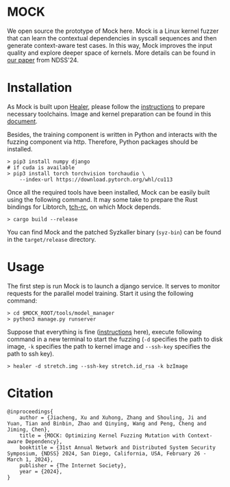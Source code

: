 # MOCK

We open source the prototype of Mock here. Mock is a Linux kernel fuzzer that can learn the contextual dependencies in syscall sequences and then generate context-aware test cases. In this way, Mock improves the input quality and explore deeper space of kernels. More details can be found in [our paper](https://www.ndss-symposium.org/ndss-paper/mock-optimizing-kernel-fuzzing-mutation-with-context-aware-dependency/) from NDSS'24.

# Installation

As Mock is built upon [Healer](https://github.com/SunHao-0/healer), please follow the [instructions](https://github.com/SunHao-0/healer/blob/main/README.md) to prepare necessary toolchains. Image and kernel preparation can be found in this [document](https://github.com/google/syzkaller/blob/master/docs/linux/setup_ubuntu-host_qemu-vm_x86-64-kernel.md).

Besides, the training component is written in Python and interacts with the fuzzing component via http. Therefore, Python packages should be installed.
```
> pip3 install numpy django 
# if cuda is available
> pip3 install torch torchvision torchaudio \
    --index-url https://download.pytorch.org/whl/cu113
```

Once all the required tools have been installed, Mock can be easily built using the following command. It may some take to prepare the Rust bindings for Libtorch, [tch-rc](https://github.com/LaurentMazare/tch-rs), on which Mock depends.
```
> cargo build --release
```
You can find Mock and the patched Syzkaller binary (`syz-bin`) can be found in the `target/release` directory.

# Usage

The first step is run Mock is to launch a django service. It serves to monitor requests for the parallel model training. Start it using the following command:

```
> cd $MOCK_ROOT/tools/model_manager
> python3 manage.py runserver
```

Suppose that everything is fine ([instructions](https://github.com/SunHao-0/healer/blob/main/README.md) here), execute following command in a new terminal to start the fuzzing (`-d` specifies the path to disk image, `-k` specifies the path to kernel image and `--ssh-key` specifies the path to ssh key).

```
> healer -d stretch.img --ssh-key stretch.id_rsa -k bzImage
```

# Citation
```
@inproceedings{
    author = {Jiacheng, Xu and Xuhong, Zhang and Shouling, Ji and Yuan, Tian and Binbin, Zhao and Qinying, Wang and Peng, Cheng and Jiming, Chen}, 
    title = {MOCK: Optimizing Kernel Fuzzing Mutation with Context-aware Dependency},
    booktitle = {31st Annual Network and Distributed System Security Symposium, {NDSS} 2024, San Diego, California, USA, February 26 - March 1, 2024}, 
    publisher = {The Internet Society},
    year = {2024}, 
}
```
